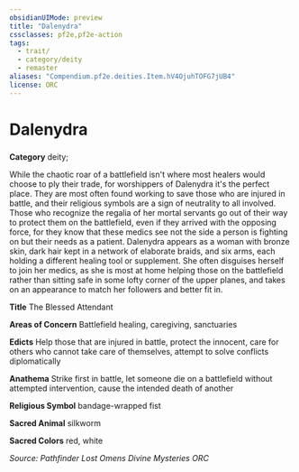 ```yaml
---
obsidianUIMode: preview
title: "Dalenydra"
cssclasses: pf2e,pf2e-action
tags:
  - trait/
  - category/deity
  - remaster
aliases: "Compendium.pf2e.deities.Item.hV4OjuhTOFG7jUB4"
license: ORC
---
```

# Dalenydra

### 

**Category** deity; 




While the chaotic roar of a battlefield isn't where most healers would choose to ply their trade, for worshippers of Dalenydra it's the perfect place. They are most often found working to save those who are injured in battle, and their religious symbols are a sign of neutrality to all involved. Those who recognize the regalia of her mortal servants go out of their way to protect them on the battlefield, even if they arrived with the opposing force, for they know that these medics see not the side a person is fighting on but their needs as a patient. Dalenydra appears as a woman with bronze skin, dark hair kept in a network of elaborate braids, and six arms, each holding a different healing tool or supplement. She often disguises herself to join her medics, as she is most at home helping those on the battlefield rather than sitting safe in some lofty corner of the upper planes, and takes on an appearance to match her followers and better fit in.

**Title** The Blessed Attendant

**Areas of Concern** Battlefield healing, caregiving, sanctuaries

**Edicts** Help those that are injured in battle, protect the innocent, care for others who cannot take care of themselves, attempt to solve conflicts diplomatically

**Anathema** Strike first in battle, let someone die on a battlefield without attempted intervention, cause the intended death of another

**Religious Symbol** bandage-wrapped fist

**Sacred Animal** silkworm

**Sacred Colors** red, white

*Source: Pathfinder Lost Omens Divine Mysteries*
*ORC*